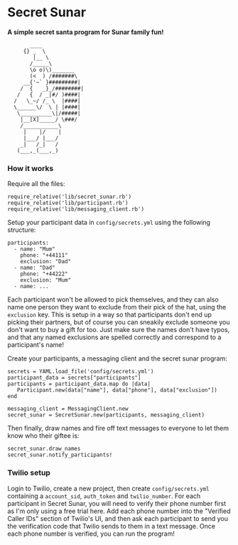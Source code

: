 # Secret Sunar
**A simple secret santa program for Sunar family fun!**

```
       ____
     {} _  \
        |__ \
       /_____\
       \o o)\)_______
       (<  ) /#######\
     __{'~` }#########|
    /  {   _}_/########|
   /   {  / _|#/ )####|
  /   \_~/ /_ \  |####|
  \______\/  \ | |####|
   \__________\|/#####|
    |__[X]_____/ \###/ 
    /___________\
     |    |/    |
     |___/ |___/
    _|   /_|   /
   (___,_(___,_)
```

### How it works

Require all the files:
```
require_relative('lib/secret_sunar.rb')
require_relative('lib/participant.rb')
require_relative('lib/messaging_client.rb')
```

Setup your participant data in `config/secrets.yml` using the following structure:
```
participants:
  - name: "Mum"
    phone: "+44111"
    exclusion: "Dad"
  - name: "Dad"
    phone: "+44222"
    exclusion: "Mum"
  - name: ...
```
Each participant won't be allowed to pick themselves, and they can also name one person they want to exclude from their pick of the hat, using the `exclusion` key. This is setup in a way so that participants don't end up picking their partners, but of course you can sneakily exclude someone you don't want to buy a gift for too. Just make sure the names don't have typos, and that any named exclusions are spelled correctly and correspond to a participant's name!

Create your participants, a messaging client and the secret sunar program:
```
secrets = YAML.load_file('config/secrets.yml')
participant_data = secrets["participants"]
participants = participant_data.map do |data|
   Participant.new(data["name"], data["phone"], data["exclusion"])
end

messaging_client = MessagingClient.new
secret_sunar = SecretSunar.new(participants, messaging_client)
```

Then finally, draw names and fire off text messages to everyone to let them know who their giftee is:
```
secret_sunar.draw_names
secret_sunar.notify_participants!
```

### Twilio setup

Login to Twilio, create a new project, then create `config/secrets.yml` containing a `account_sid`, `auth_token` and `twilio_number`. For each participant in Secret Sunar, you will need to verify their phone number first as I'm only using a free trial here. Add each phone number into the "Verified Caller IDs" section of Twilio's UI, and then ask each participant to send you the verification code that Twilio sends to them in a text message. Once each phone number is verified, you can run the program!



